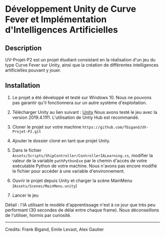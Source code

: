# Développement Unity de Curve Fever et Implémentation d'Intelligences Artificielles

## Description

UV-Projet-P2 est un projet étudiant consistant en la réalisation d'un jeu du type Curve Fever sur Unity, ainsi que la création de différentes intelligences artificielles pouvant y jouer.

## Installation

1. Le projet a été développé et testé sur Windows 10. Nous ne pouvons pas garantir qu'il fonctionnera sur un autre système d'exploitation.

1. Télécharger Unity au lien suivant : [Unity](https://unity3d.com/fr/get-unity/download)
Nous avons testé le jeu avec la version 2019.4.11f1. L'utilisation de Untiy Hub est recommandé.

1. Cloner le projet sur votre machine
`https://github.com/fbigand/UV-Projet-P2.git`

1. Ajouter le dossier cloné en tant que projet Unity.

1. Dans le fichier `Assets/Scripts/ShipController/ControllerIALearning.cs`, modifier la valeur de la variable `pathPythonExe` par le chemin d'accès de votre exécutable Python de votre machine. Nous n'avons pas encore modifié le fichier pour accéder à une variable d'environnement.

1. Ouvrir le projet depuis Unity et charger la scène MainMenu (`Assets/Scenes/MainMenu.unity`)

1. Lancer le jeu

Détail : l'IA utilisant le modèle d'apprentissage n'est à ce jour que très peu performant (30 secondes de délai entre chaque frame). Nous déconseillons de l'utiliser, hormis par curiosité.

<hr>

Credits: Frank Bigand, Emile Levast, Alex Gautier
